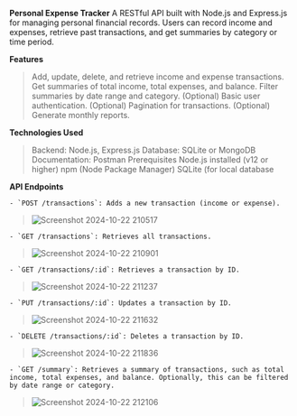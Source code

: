 **Personal Expense Tracker**
A RESTful API built with Node.js and Express.js for managing personal financial records. Users can record income and expenses, retrieve past transactions, and get summaries by category or time period.

**Features**
> Add, update, delete, and retrieve income and expense transactions.
> Get summaries of total income, total expenses, and balance.
> Filter summaries by date range and category.
> (Optional) Basic user authentication.
> (Optional) Pagination for transactions.
> (Optional) Generate monthly reports.

**Technologies Used**
> Backend: Node.js, Express.js
> Database: SQLite or MongoDB
> Documentation: Postman
Prerequisites
> Node.js installed (v12 or higher)
> npm (Node Package Manager)
> SQLite (for local database

**API Endpoints**

    - `POST /transactions`: Adds a new transaction (income or expense).
> ![Screenshot 2024-10-22 210517](https://github.com/user-attachments/assets/7bebe54b-6f15-4285-a971-1a92b1012990)

    - `GET /transactions`: Retrieves all transactions.
> ![Screenshot 2024-10-22 210901](https://github.com/user-attachments/assets/5c9beb23-1c21-486f-8ad3-e360f92310b5)

    - `GET /transactions/:id`: Retrieves a transaction by ID.
> ![Screenshot 2024-10-22 211237](https://github.com/user-attachments/assets/5aabec9b-7545-4dbb-a239-8339efeec426)

    - `PUT /transactions/:id`: Updates a transaction by ID.
>![Screenshot 2024-10-22 211632](https://github.com/user-attachments/assets/67e7e3de-d263-429c-bcfa-6a9c45dced70)

    - `DELETE /transactions/:id`: Deletes a transaction by ID.
>![Screenshot 2024-10-22 211836](https://github.com/user-attachments/assets/4f5fec5d-a5da-4dc5-a8d3-2d01cd7cf07d)

    - `GET /summary`: Retrieves a summary of transactions, such as total income, total expenses, and balance. Optionally, this can be filtered by date range or category.
> ![Screenshot 2024-10-22 212106](https://github.com/user-attachments/assets/fc60eeba-f6d0-4f35-8f10-deab7c721b2f)
